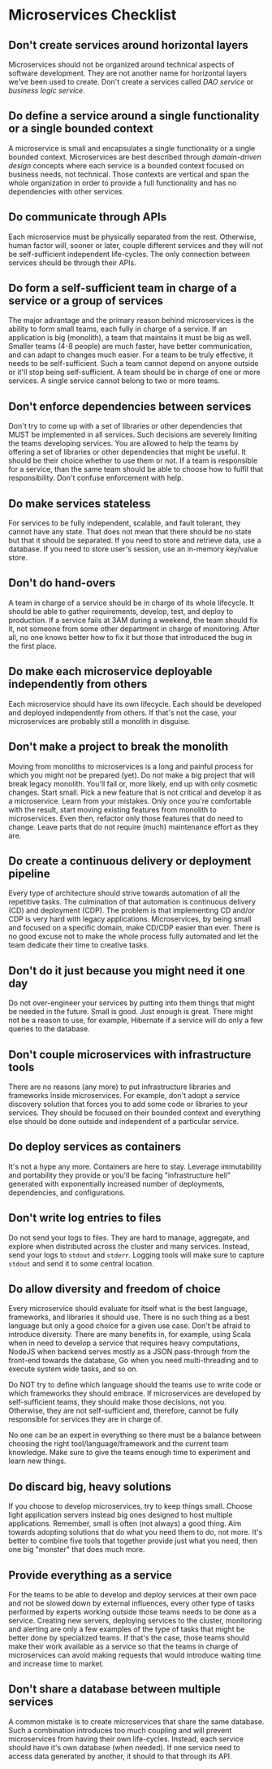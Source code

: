 # Microservices Checklist

## Don't create services around horizontal layers

Microservices should not be organized around technical aspects of software development. They are not another name for horizontal layers we've been used to create. Don't create a services called *DAO service* or *business logic service*.

## Do define a service around a single functionality or a single bounded context

A microservice is small and encapsulates a single functionality or a single bounded context. Microservices are best described through *domain-driven design* concepts where each service is a bounded context focused on business needs, not technical. Those contexts are vertical and span the whole organization in order to provide a full functionality and has no dependencies with other services.

## Do communicate through APIs

Each microservice must be physically separated from the rest. Otherwise, human factor will, sooner or later, couple different services and they will not be self-sufficient independent life-cycles. The only connection between services should be through their APIs.

## Do form a self-sufficient team in charge of a service or a group of services

The major advantage and the primary reason behind microservices is the ability to form small teams, each fully in charge of a service. If an application is big (monolith), a team that maintains it must be big as well. Smaller teams (4-8 people) are much faster, have better communication, and can adapt to changes much easier. For a team to be truly effective, it needs to be self-sufficient. Such a team cannot depend on anyone outside or it'll stop being self-sufficient. A team should be in charge of one or more services. A single service cannot belong to two or more teams.

## Don't enforce dependencies between services

Don't try to come up with a set of libraries or other dependencies that MUST be implemented in all services. Such decisions are severely limiting the teams developing services. You are allowed to help the teams by offering a set of libraries or other dependencies that might be useful. It should be their choice whether to use them or not. If a team is responsible for a service, than the same team should be able to choose how to fulfil that responsibility. Don't confuse enforcement with help.

## Do make services stateless

For services to be fully independent, scalable, and fault tolerant, they cannot have any state. That does not mean that there should be no state but that it should be separated. If you need to store and retrieve data, use a database. If you need to store user's session, use an in-memory key/value store.

## Don't do hand-overs

A team in charge of a service should be in charge of its whole lifecycle. It should be able to gather requirements, develop, test, and deploy to production. If a service fails at 3AM during a weekend, the team should fix it, not someone from some other department in charge of monitoring. After all, no one knows better how to fix it but those that introduced the bug in the first place.

## Do make each microservice deployable independently from others

Each microservice should have its own lifecycle. Each should be developed and deployed independently from others. If that's not the case, your microservices are probably still a monolith in disguise.

## Don't make a project to break the monolith

Moving from monoliths to microservices is a long and painful process for which you might not be prepared (yet). Do not make a big project that will break legacy monolith. You'll fail or, more likely, end up with only cosmetic changes. Start small. Pick a new feature that is not critical and develop it as a microservice. Learn from your mistakes. Only once you're comfortable with the result, start moving existing features from monolith to microservices. Even then, refactor only those features that do need to change. Leave parts that do not require (much) maintenance effort as they are.

## Do create a continuous delivery or deployment pipeline

Every type of architecture should strive towards automation of all the repetitive tasks. The culmination of that automation is continuous delivery (CD) and deployment (CDP). The problem is that implementing CD and/or CDP is very hard with legacy applications. Microservices, by being small and focused on a specific domain, make CD/CDP easier than ever. There is no good excuse not to make the whole process fully automated and let the team dedicate their time to creative tasks.

## Don't do it just because you might need it one day

Do not over-engineer your services by putting into them things that might be needed in the future. Small is good. Just enough is great. There might not be a reason to use, for example, Hibernate if a service will do only a few queries to the database.

## Don't couple microservices with infrastructure tools

There are no reasons (any more) to put infrastructure libraries and frameworks inside microservices. For example, don't adopt a service discovery solution that forces you to add some code or libraries to your services. They should be focused on their bounded context and everything else should be done outside and independent of a particular service.

## Do deploy services as containers

It's not a hype any more. Containers are here to stay. Leverage immutability and portability they provide or you'll be facing "infrastructure hell" generated with exponentially increased number of deployments, dependencies, and configurations.

## Don't write log entries to files

Do not send your logs to files. They are hard to manage, aggregate, and explore when distributed across the cluster and many services. Instead, send your logs to `stdout` and `stderr`. Logging tools will make sure to capture `stdout` and send it to some central location.

## Do allow diversity and freedom of choice

Every microservice should evaluate for itself what is the best language, frameworks, and libraries it should use. There is no such thing as a best language but only a good choice for a given use case. Don't be afraid to introduce diversity. There are many benefits in, for example, using Scala when in need to develop a service that requires heavy computations, NodeJS when backend serves mostly as a JSON pass-through from the front-end towards the database, Go when you need multi-threading and to execute system wide tasks, and so on.

Do NOT try to define which language should the teams use to write code or which frameworks they should embrace. If microservices are developed by self-sufficient teams, they should make those decisions, not you. Otherwise, they are not self-sufficient and, therefore, cannot be fully responsible for services they are in charge of.

No one can be an expert in everything so there must be a balance between choosing the right tool/language/framework and the current team knowledge. Make sure to give the teams enough time to experiment and learn new things.

## Do discard big, heavy solutions

If you choose to develop microservices, try to keep things small. Choose light application servers instead big ones designed to host multiple applications. Remember, small is often (not always) a good thing. Aim towards adopting solutions that do what you need them to do, not more. It's better to combine five tools that together provide just what you need, then one big "monster" that does much more.

## Provide everything as a service

For the teams to be able to develop and deploy services at their own pace and not be slowed down by external influences, every other type of tasks performed by experts working outside those teams needs to be done as a service. Creating new servers, deploying services to the cluster, monitoring and alerting are only a few examples of the type of tasks that might be better done by specialized teams. If that's the case, those teams should make their work available as a service so that the teams in charge of microservices can avoid making requests that would introduce waiting time and increase time to market.

## Don't share a database between multiple services

A common mistake is to create microservices that share the same database. Such a combination introduces too much coupling and will prevent microservices from having their own life-cycles. Instead, each service should have it's own database (when needed). If one service need to access data generated by another, it should to that through its API.
